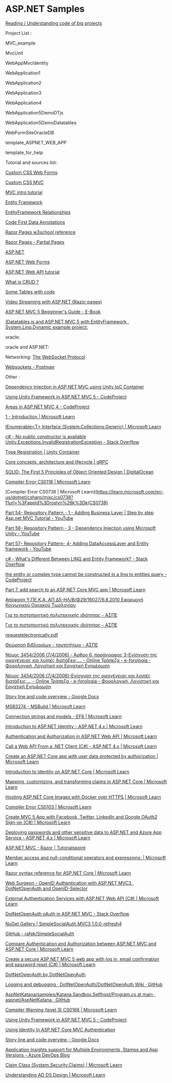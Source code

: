 # ASP.NET Samples

[Reading / Understanding code of big projects](https://stackoverflow.com/questions/2872345/how-to-understand-existing-projects)

Project List :

MVC_example

MvcUnit

WebAppMvcIdentity

WebApplication1

WebApplication2

WebApplication3

WebApplication4

WebApplication5DemoDTjs

WebApplication5DemoDatatables

WebFormSiteOracleDB

template_ASPNET_WEB_APP

template_for_help

Tutorial and sources list:

[Custom CSS Web Forms](https://learn.microsoft.com/en-us/archive/blogs/rickandy/adding-bundling-and-minification-to-web-forms)

[Custom CSS MVC](https://learn.microsoft.com/en-us/aspnet/mvc/overview/performance/bundling-and-minification)

[MVC intro tutorial](https://learn.microsoft.com/en-us/aspnet/mvc/overview/getting-started/introduction/)

[Entity Framework](https://www.tektutorialshub.com/entity-framework/ef-relationships/#:~:text=Relationships%20%26%20Navigation%20Properties%20in%20Entity%20Framework%201,between%20siblings%20is%20Many%20to%20Many%20relationships.%20)

[EntityFramework Relationships](https://learn.microsoft.com/en-us/ef/ef6/fundamentals/relationships)

[Code First Data Annotations](https://learn.microsoft.com/en-us/ef/ef6/modeling/code-first/data-annotations)

[Razor Pages w3school reference](https://www.w3schools.com/ASp/razor_intro.asp)

[Razor Pages - Partial Pages](https://www.learnrazorpages.com/razor-pages/partial-pages)

[ASP.NET](https://dotnet.microsoft.com/en-us/apps/aspnet)

[ASP.NET Web Forms](https://learn.microsoft.com/en-us/aspnet/web-forms/overview/getting-started/code-editing-in-web-forms-pages)

[ASP.NET Web API tutorial](https://www.tutorialsteacher.com/webapi)

[What is CRUD ?](https://en.wikipedia.org/wiki/Create,_read,_update_and_delete)

[Some Tables with code](https://onaircode.com/javascript-js-datatable-examples/#:~:text=18%2B%20JavaScript%20Datatable%20Design%20Code%20Examples%201%201.,Vuetify%20Responsive%20Datatable%20Code%20Snippet%20...%20%CE%A0%CE%B5%CF%81%CE%B9%CF%83%CF%83%CF%8C%CF%84%CE%B5%CF%81%CE%B1%20%CF%83%CF%84%CE%BF%CE%B9%CF%87%CE%B5%CE%AF%CE%B1)

[Video Streaming with ASP.NET (Razor pages)](https://learn.microsoft.com/en-us/aspnet/web-pages/overview/ui-layouts-and-themes/10-working-with-video)

[ASP NET MVC 5 Begginner's Guide - E-Book](https://www.c-sharpcorner.com/ebooks/Asp-Net-mvc-5-a-beginner-s-guide)

[(Datatables.js and ASP.NET MVC 5 with EntityFramework , System.Linq.Dynamic example project:](https://www.c-sharpcorner.com/article/using-datatables-grid-with-asp-net-mvc/)

oracle:
[](https://docs.oracle.com/en/database/oracle/oracle-database/21/tdddg/preface.html)
[](https://docs.oracle.com/en/database/oracle/oracle-database/21/tdpjd/using-java-with-oracle-database.html)
[](https://www.geeksforgeeks.org/introduction-java-servlets/)

oracle and ASP.NET:

[](https://docs.oracle.com/cd/E11882_01/appdev.112/e10767/using_aspnt.htm#BABBFHIG)

[](https://www.oracle.com/webfolder/technetwork/tutorials/obe/db/12c/r1/appdev/dotnet/aspnet1/BuildingASPNetApps.html#overview)

Networking:
[The WebSocket Protocol](https://www.rfc-editor.org/rfc/rfc6455#section-5.5.1)

[Websockets - Postman](https://quickstarts.postman.com/guide/websockets-node/index.html?index=..%2F..index#0)

Other :

[Dependency Injection in ASP.NET MVC using Unity IoC Container](https://www.dotnettricks.com/learn/dependencyinjection/dependency-injection-in-aspnet-mvc-4-using-unity-ioc-container)

[Using Unity Framework in ASP.NET MVC 5 - CodeProject](https://www.codeproject.com/articles/1163016/using-unity-framework-in-asp-net-mvc)

[Areas in ASP.NET MVC 4 - CodeProject](https://www.codeproject.com/articles/714356/areas-in-asp-net-mvc)

[1 - Introduction | Microsoft Learn](https://learn.microsoft.com/en-us/previous-versions/msp-n-p/dn178470(v=pandp.30))

[IEnumerable&lt;T&gt; Interface (System.Collections.Generic) | Microsoft Learn](https://learn.microsoft.com/en-us/dotnet/api/system.collections.generic.ienumerable-1?view=net-7.0)

[c# - No public constructor is available Unity.Exceptions.InvalidRegistrationException - Stack Overflow](https://stackoverflow.com/questions/65361467/no-public-constructor-is-available-unity-exceptions-invalidregistrationexception)

[Type Registration | Unity Container](http://unitycontainer.org/tutorials/registration/Type/registration.html)

[Core concepts, architecture and lifecycle | gRPC](https://grpc.io/docs/what-is-grpc/core-concepts/)

[SOLID: The First 5 Principles of Object Oriented Design | DigitalOcean](https://www.digitalocean.com/community/conceptual-articles/s-o-l-i-d-the-first-five-principles-of-object-oriented-design)

[Compiler Error CS0118 | Microsoft Learn](https://learn.microsoft.com/en-us/dotnet/csharp/misc/cs0118?f1url=%3FappId%3Droslyn%26k%3Dk(CS0118))

[Compiler Error CS0738 | Microsoft Learn](https://learn.microsoft.com/en-us/dotnet/csharp/misc/cs0738?f1url=%3FappId%3Droslyn%26k%3Dk(CS0738)

[Part 54- Repository Pattern - 1 - Adding Business Layer | Step by step Asp.net MVC Tutorial - YouTube](https://www.youtube.com/watch?v=mDL-1s5KEao)

[Part 56- Repository Pattern - 3 - Dependency Injection using Microsoft Unity - YouTube](https://www.youtube.com/watch?v=ySeLS5CIwh0)

[Part 57- Repository Pattern- 4- Adding DataAccessLayer and Entity framework - YouTube](https://www.youtube.com/watch?v=DPbnqaAwelM)

[c# - What&#39;s Different Between LINQ and Entity Framework? - Stack Overflow](https://stackoverflow.com/questions/14496058/whats-different-between-linq-and-entity-framework)

[the entity or complex type cannot be constructed in a linq to entities query - CodeProject](https://www.codeproject.com/questions/780925/the-entity-or-complex-type-cannot-be-constructed-i)

[Part 7, add search to an ASP.NET Core MVC app | Microsoft Learn](https://learn.microsoft.com/en-us/aspnet/core/tutorials/first-mvc-app/search?view=aspnetcore-7.0)

[Απόφαση Υ.ΠΕ.Κ.Α. ΑΠ Δ5-ΗΛ/Β/Φ29/16027/6.8.2010 Εφαρμογή Κοινωνικού Οικιακού Τιμολογίου](https://www.taxheaven.gr/circulars/11409/apofash-y-pe-k-a-ap-d5-hl-b-f29-16027-6-8-2010)

[Για το πιστοποιητικό πολυτεκνικής ιδιότητας - ΑΣΠΕ](https://aspe.gr/25-%CF%83%CF%85%CF%87%CE%BD%CE%AD%CF%82-%CE%B5%CF%81%CF%89%CF%84%CE%AE%CF%83%CE%B5%CE%B9%CF%82/451-%CE%B3%CE%B9%CE%B1-%CF%84%CE%BF-%CF%80%CE%B9%CF%83%CF%84%CE%BF%CF%80%CE%BF%CE%B9%CE%B7%CF%84%CE%B9%CE%BA%CF%8C-%CF%80%CE%BF%CE%BB%CF%85%CF%84%CE%B5%CE%BA%CE%BD%CE%B9%CE%BA%CE%AE%CF%82-%CE%B9%CE%B4%CE%B9%CF%8C%CF%84%CE%B7%CF%84%CE%B1%CF%82#:~:text=%CE%A4%CE%BF%20%CF%80%CE%B9%CF%83%CF%84%CE%BF%CF%80%CE%BF%CE%B9%CE%B7%CF%84%CE%B9%CE%BA%CF%8C%20%CF%80%CE%BF%CE%BB%CF%85%CF%84%CE%B5%CE%BA%CE%BD%CE%B9%CE%BA%CE%AE%CF%82%20%CE%B9%CE%B4%CE%B9%CF%8C%CF%84%CE%B7%CF%84%CE%B1%CF%82%20%28%CE%A0%CE%A0%CE%99%29%20%CE%B5%CE%BA%CE%B4%CE%AF%CE%B4%CE%B5%CF%84%CE%B1%CE%B9%20%CE%B1%CF%80%CF%8C%20%CF%84%CE%B7%CE%BD,6%20%28%CE%AD%CE%BE%CE%B9%29%20%CE%BC%CE%B7%CE%BD%CF%8E%CE%BD%20%CE%B1%CF%80%CF%8C%20%CF%84%CE%B7%CE%BD%20%CE%B7%CE%BC%CE%B5%CF%81%CE%BF%CE%BC%CE%B7%CE%BD%CE%AF%CE%B1%20%CF%80%CE%BF%CF%85%20%CE%B5%CE%BA%CE%B4%CF%8C%CE%B8%CE%B7%CE%BA%CE%B5.)

[Για το πιστοποιητικό πολυτεκνικής ιδιότητας - ΑΣΠΕ](https://aspe.gr/25-%CF%83%CF%85%CF%87%CE%BD%CE%AD%CF%82-%CE%B5%CF%81%CF%89%CF%84%CE%AE%CF%83%CE%B5%CE%B9%CF%82/451-%CE%B3%CE%B9%CE%B1-%CF%84%CE%BF-%CF%80%CE%B9%CF%83%CF%84%CE%BF%CF%80%CE%BF%CE%B9%CE%B7%CF%84%CE%B9%CE%BA%CF%8C-%CF%80%CE%BF%CE%BB%CF%85%CF%84%CE%B5%CE%BA%CE%BD%CE%B9%CE%BA%CE%AE%CF%82-%CE%B9%CE%B4%CE%B9%CF%8C%CF%84%CE%B7%CF%84%CE%B1%CF%82)

[requestelectronically.pdf](https://www.aspe.gr/images/stories/Ypodeigmata/requestelectronically.pdf)

[Θεώρηση βιβλιαρίων - ταυτοτήτων - ΑΣΠΕ](https://www.aspe.gr/information/53-%CE%B2%CE%B9%CE%B2%CE%BB%CE%B9%CE%AC%CF%81%CE%B9%CE%B1-%CF%84%CE%B1%CF%85%CF%84%CF%8C%CF%84%CE%B7%CF%84%CE%B5%CF%82/72-%CE%B8%CE%B5%CF%8E%CF%81%CE%B7%CF%83%CE%B7-%CE%B2%CE%B9%CE%B2%CE%BB%CE%B9%CE%B1%CF%81%CE%AF%CF%89%CE%BD-%CF%84%CE%B1%CF%85%CF%84%CE%BF%CF%84%CE%AE%CF%84%CF%89%CE%BD)

[Νόμος 3454/2006 (7/4/2006) - Άρθρο 6, παράγραφος 3-Ενίσχυση της οικογένειας και λοιπές διατάξεις.... - Online Τράπεζα - e-forologia - Φορολογική, Λογιστική και Εργατική Ενημέρωση](https://www.e-forologia.gr/lawbank/document.aspx?digest=C5BF394B9935C236.2359BD0200&version=2006/04/07#:~:text=%CE%9F%CE%B9%20%CE%B3%CE%BF%CE%BD%CE%B5%CE%AF%CF%82%20%CF%80%CE%BF%CF%85%20%CE%B1%CF%80%CE%AD%CE%BA%CF%84%CE%B7%CF%83%CE%B1%CE%BD%20%CF%84%CE%B7%CE%BD%20%CF%80%CE%BF%CE%BB%CF%85%CF%84%CE%B5%CE%BA%CE%BD%CE%B9%CE%BA%CE%AE%20%CE%B9%CE%B4%CE%B9%CF%8C%CF%84%CE%B7%CF%84%CE%B1%20%CE%B2%CE%AC%CF%83%CE%B5%CE%B9,%CE%B7%20%CF%80%CE%BF%CE%BB%CF%85%CF%84%CE%B5%CE%BA%CE%BD%CE%B9%CE%BA%CE%AE%20%CE%B9%CE%B4%CE%B9%CF%8C%CF%84%CE%B7%CF%84%CE%B1%20%CE%AD%CF%83%CF%84%CF%89%20%CE%BA%CE%B1%CE%B9%20%CF%84%CE%BF%CF%85%20%CE%B5%CE%BD%CF%8C%CF%82%20%CE%B3%CE%BF%CE%BD%CE%AD%CE%B1.)

[Νόμος 3454/2006 (7/4/2006)-Ενίσχυση της οικογένειας και λοιπές διατάξεις.... - Online Τράπεζα - e-forologia - Φορολογική, Λογιστική και Εργατική Ενημέρωση](https://www.e-forologia.gr/lawbank/document.aspx?digest=C5BF394B9935C236.1D031AEA53&version=2006/04/07)

[Story line and code overview - Google Docs](https://docs.google.com/document/d/1s6K2Px39Va1VBeLPQnoe4olK8AqOuXPKRzaVtVToOPU/edit?pli=1)

[MSB3274 - MSBuild | Microsoft Learn](https://learn.microsoft.com/en-us/visualstudio/msbuild/errors/msb3274?view=vs-2022&f1url=%3FappId%3DDev16IDEF1%26l%3DEN-US%26k%3Dk(MSBuild.ResolveAssemblyReference.PrimaryReferenceOutsideOfFrameworkUsingAttribute)%3Bk(TargetFrameworkMoniker-.NETFramework%2CVersion%253Dv4.6.1)%26rd%3Dtrue)

[Connection strings and models - EF6 | Microsoft Learn](https://learn.microsoft.com/en-us/ef/ef6/fundamentals/configuring/connection-strings?redirectedfrom=MSDN)

[Introduction to ASP.NET Identity - ASP.NET 4.x | Microsoft Learn](https://learn.microsoft.com/en-us/aspnet/identity/overview/getting-started/introduction-to-aspnet-identity)

[Authentication and Authorization in ASP.NET Web API | Microsoft Learn](https://learn.microsoft.com/en-us/aspnet/web-api/overview/security/authentication-and-authorization-in-aspnet-web-api)

[Call a Web API From a .NET Client (C#) - ASP.NET 4.x | Microsoft Learn](https://learn.microsoft.com/en-us/aspnet/web-api/overview/advanced/calling-a-web-api-from-a-net-client)

[Create an ASP.NET Core app with user data protected by authorization | Microsoft Learn](https://learn.microsoft.com/en-us/aspnet/core/security/authorization/secure-data?view=aspnetcore-7.0)

[Introduction to Identity on ASP.NET Core | Microsoft Learn](https://learn.microsoft.com/en-us/aspnet/core/security/authentication/identity?view=aspnetcore-7.0&tabs=visual-studio)

[Mapping, customizing, and transforming claims in ASP.NET Core | Microsoft Learn](https://learn.microsoft.com/en-us/aspnet/core/security/authentication/claims?view=aspnetcore-7.0)

[Hosting ASP.NET Core Images with Docker over HTTPS | Microsoft Learn](https://learn.microsoft.com/en-us/aspnet/core/security/docker-https?view=aspnetcore-7.0)

[Compiler Error CS0103 | Microsoft Learn](https://learn.microsoft.com/en-us/dotnet/csharp/language-reference/compiler-messages/cs0103)

[Create MVC 5 App with Facebook, Twitter, LinkedIn and Google OAuth2 Sign-on (C#) | Microsoft Learn](https://learn.microsoft.com/en-us/aspnet/mvc/overview/security/create-an-aspnet-mvc-5-app-with-facebook-and-google-oauth2-and-openid-sign-on)

[Deploying passwords and other sensitive data to ASP.NET and Azure App Service - ASP.NET 4.x | Microsoft Learn](https://learn.microsoft.com/en-us/aspnet/identity/overview/features-api/best-practices-for-deploying-passwords-and-other-sensitive-data-to-aspnet-and-azure)

[ASP.NET MVC - Razor | Tutorialspoint](https://www.tutorialspoint.com/asp.net_mvc/asp.net_mvc_razor.htm)

[Member access and null-conditional operators and expressions: | Microsoft Learn](https://learn.microsoft.com/en-us/dotnet/csharp/language-reference/operators/member-access-operators#null-conditional-operators--and-)

[Razor syntax reference for ASP.NET Core | Microsoft Learn](https://learn.microsoft.com/en-us/aspnet/core/mvc/views/razor?view=aspnetcore-7.0)

[Web Surgeon - OpenID Authentication with ASP.NET MVC3 , DotNetOpenAuth and OpenID-Selector](https://weblogs.asp.net/haithamkhedre/openid-authentication-with-asp-net-mvc3-dotnetopenauth-and-openid-selector)

[External Authentication Services with ASP.NET Web API (C#) | Microsoft Learn](https://learn.microsoft.com/en-us/aspnet/web-api/overview/security/external-authentication-services)

[DotNetOpenAuth oAuth in ASP.NET MVC - Stack Overflow](https://stackoverflow.com/questions/2909237/dotnetopenauth-oauth-in-asp-net-mvc)

[NuGet Gallery | SimpleSocialAuth.MVC3 1.0.0-refresh4](https://www.nuget.org/packages/SimpleSocialAuth.MVC3/)

[GitHub - rafek/SimpleSocialAuth](https://github.com/rafek/SimpleSocialAuth)

[Compare Authentication and Authorization between ASP.NET MVC and ASP.NET Core | Microsoft Learn](https://learn.microsoft.com/en-us/dotnet/architecture/porting-existing-aspnet-apps/authentication-differences)

[Create a secure ASP.NET MVC 5 web app with log in, email confirmation and password reset (C#) | Microsoft Learn](https://learn.microsoft.com/en-us/aspnet/mvc/overview/security/create-an-aspnet-mvc-5-web-app-with-email-confirmation-and-password-reset)

[DotNetOpenAuth by DotNetOpenAuth](http://dotnetopenauth.net/)

[Logging and debugging · DotNetOpenAuth/DotNetOpenAuth Wiki · GitHub](https://github.com/DotNetOpenAuth/DotNetOpenAuth/wiki/Logging-and-debugging)

[AspNetKatana/samples/Katana.Sandbox.Selfhost/Program.cs at main · aspnet/AspNetKatana · GitHub](https://github.com/aspnet/AspNetKatana/blob/main/samples/Katana.Sandbox.Selfhost/Program.cs)

[Compiler Warning (level 3) CS0168 | Microsoft Learn](https://learn.microsoft.com/en-us/dotnet/csharp/misc/cs0168?f1url=%3FappId%3Droslyn%26k%3Dk(CS0168))

[Using Unity Framework in ASP.NET MVC 5 - CodeProject](https://www.codeproject.com/articles/751897/asp-net-identity-with-webforms)

[Using Identity In ASP.NET Core MVC Authentication](https://www.c-sharpcorner.com/article/using-identity-in-asp-net-core-mvc-authentication/)

[Story line and code overview - Google Docs](https://docs.google.com/document/d/1s6K2Px39Va1VBeLPQnoe4olK8AqOuXPKRzaVtVToOPU/edit?pli=1)

[Application Insights support for Multiple Environments, Stamps and App Versions - Azure DevOps Blog](https://devblogs.microsoft.com/devops/application-insights-support-for-multiple-environments-stamps-and-app-versions/)

[Claim Class (System.Security.Claims) | Microsoft Learn](https://learn.microsoft.com/en-us/dotnet/api/system.security.claims.claim?view=net-7.0)

[Understanding AD DS Design | Microsoft Learn](https://learn.microsoft.com/en-us/windows-server/identity/ad-ds/plan/understanding-ad-ds-design)

